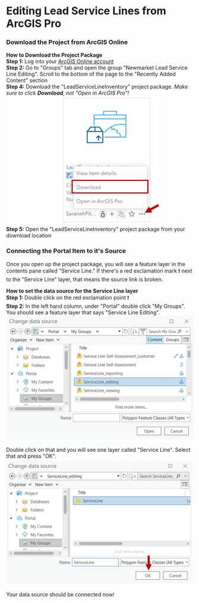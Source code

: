 # Editing Lead Service Lines from ArcGIS Pro
### Download the Project from ArcGIS Online <br>
<B>How to Download the Project Package</B><br>
<B>Step 1:</B> Log into your [ArcGIS Online account](https://www.arcgis.com) <br>
<B>Step 2:</B> Go to "Groups" tab and open the group "Newmarket Lead Service Line Editing". Scroll to the bottom of the page to the "Recently Added Content" section<br>
<B>Step 4:</B> Download the "LeadServiceLineInventory" project package.
<i>Make sure to click <B>Download</B>, not "Open in ArcGIS Pro"!</i> <br>
![image](media/downloadpkg.PNG) <br>
<B>Step 5:</B> Open the "LeadServiceLineInventory" project package from your download location<br>
### Connecting the Portal Item to it's Source
Once you open up the project package, you will see a feature layer in the contents pane called "Service Line." If there's a red exclamation mark ❗ next to the "Service Line" layer, that means the source link is broken.<br>

<B>How to set the data source for the Service Line layer</B><br>
<B>Step 1:</B> Double click on the red exclamation point ❗<br>
<B>Step 2:</B> In the left hand column, under "Portal" double click "My Groups". You should see a feature layer that says "Service Line Editing".<br>
![image](media/servicelineok.PNG)
 <br><br>
Double click on that and you will see one layer called "Service Line". Select that and press "OK".<br>
![image](media/serviceline.PNG)<br><br>
 Your data source should be connected now!
 
